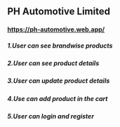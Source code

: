 ## PH Automotive Limited
#### https://ph-automotive.web.app/

##### 1.User can see brandwise products
##### 2.User can see product details
##### 3.User can update product details
##### 4.Use can add product in the cart
##### 5.User can login and register

